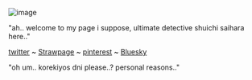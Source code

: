 ![image](https://github.com/user-attachments/assets/3b84d3da-92c5-4f1c-9458-2a794f935dd5)

"ah.. welcome to my page i suppose, ultimate detective shuichi saihara here.."

[twitter](https://x.com/shieldzagear) ~ [Strawpage](https://cozyinmysaihara.straw.page) ~ [pinterest](https://nz.pinterest.com/shieldzagear/) ~ [Bluesky](https://bsky.app/profile/shieldzagear.bsky.social)

"oh um.. korekiyos dni please..? personal reasons.."
